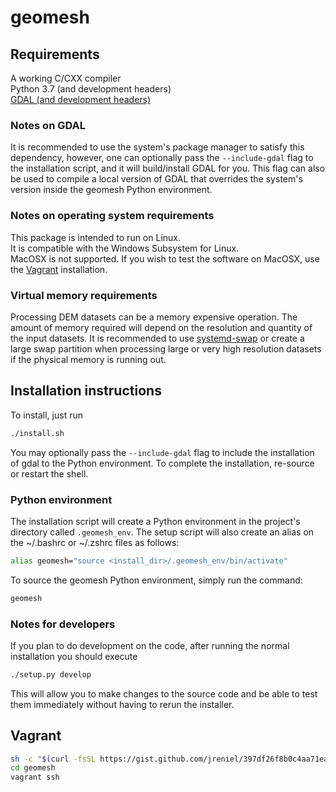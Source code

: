 # geomesh

## Requirements
A working C/CXX compiler <br/>
Python 3.7 (and development headers)<br/>
[GDAL (and development headers)](#notes-on-gdal)

### Notes on GDAL
It is recommended to use the system's package manager to satisfy this dependency, however, one can optionally pass the `--include-gdal` flag to the installation script, and it will build/install GDAL for you. This flag can also be used to compile a local version of GDAL that overrides the system's version inside the geomesh Python environment.<br/>

### Notes on operating system requirements
This package is intended to run on Linux.<br/>
It is compatible with the Windows Subsystem for Linux.<br/>
MacOSX is not supported. If you wish to test the software on MacOSX, use the [Vagrant](#vagrant) installation.

### Virtual memory requirements
Processing DEM datasets can be a memory expensive operation. The amount of memory required will depend on the resolution and quantity of the input datasets. It is recommended to use [systemd-swap](https://github.com/Nefelim4ag/systemd-swap) or create a large swap partition when processing large or very high resolution datasets if the physical memory is running out.


## Installation instructions
To install, just run
```bash
./install.sh
```
You may optionally pass the `--include-gdal` flag to include the installation of gdal to the Python environment. To complete the installation, re-source or restart the shell.

### Python environment
The installation script will create a Python environment in the project's directory called `.geomesh_env`. The setup script will also create an alias on the ~/.bashrc or ~/.zshrc files as follows:
```bash
alias geomesh="source <install_dir>/.geomesh_env/bin/activate"
```
To source the geomesh Python environment, simply run the command:
```bash
geomesh
```

### Notes for developers
If you plan to do development on the code, after running the normal installation you should execute
```bash
./setup.py develop
```
This will allow you to make changes to the source code and be able to test them immediately without having to rerun the installer.

## Vagrant
```sh
sh -c "$(curl -fsSL https://gist.github.com/jreniel/397df26f8b0c4aa71ea18e4a6baa012c/raw)"
cd geomesh
vagrant ssh
```
